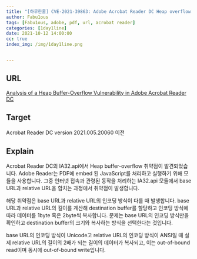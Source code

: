 ```yaml
---
title: "[하루한줄] CVE-2021-39863: Adobe Acrobat Reader DC Heap overflow"
author: Fabu1ous
tags: [Fabu1ous, adobe, pdf, url, acrobat reader]
categories: [1day1line]
date: 2021-10-12 14:00:00
cc: true
index_img: /img/1day1line.png


---
```




## URL

[Analysis of a Heap Buffer-Overflow Vulnerability in Adobe Acrobat Reader DC](https://blog.exodusintel.com/2021/10/04/analysis-of-a-heap-buffer-overflow-vulnerability-in-adobe-acrobat-reader-dc-2/?utm_source=feedly&utm_medium=rss&utm_campaign=analysis-of-a-heap-buffer-overflow-vulnerability-in-adobe-acrobat-reader-dc-2)



## **Target**

Acrobat Reader DC version 2021.005.20060 이전



## **Explain**

Acrobat Reader DC의 IA32.api에서 Heap buffer-overflow 취약점이 발견되었습니다. Adobe Reader는 PDF에 embed 된 JavaScript를 처리하고 실행하기 위해 모듈을 사용합니다. 그중 인터넷 접속과 관령된 동작을 처리하는 IA32.api 모듈에서 base URL과 relative URL을 합치는 과정에서 취약점이 발생합니다.

해당 취약점은 base URL과 relative URL의 인코딩 방식이 다를 때 발생합니다. base URL과 relative URL의 길이를 계산해 destination buffer를 할당하고 인코딩 방식에 따라 데이터를 1byte 혹은 2byte씩 복사합니다. 문제는 base URL의 인코딩 방식만을 확인하고 destination buffer의 크기와 복사하는 방식을 선택한다는 것입니다.

base URL의 인코딩 방식이 Unicode고 relative URL의 인코딩 방식이 ANSI일 때 실제 relative URL의 길이의 2배가 되는 길이의 데이터가 복사되고, 이는 out-of-bound read이며 동시에 out-of-bound write입니다. 

